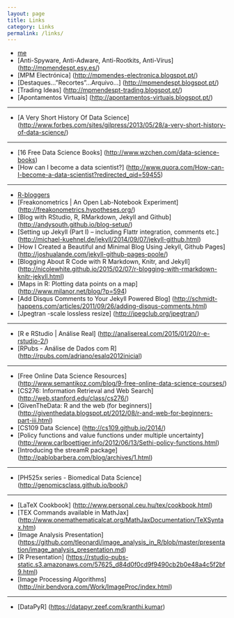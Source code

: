 ```yaml
---
layout: page
title: Links
category: Links
permalink: /links/
---
```


* [me](http://mpmendespt.github.io/)
* [Anti-Spyware, Anti-Adware, Anti-Rootkits, Anti-Vírus] (http://mpmendespt.esy.es/)
* [MPM Electrónica] (http://mpmendes-electronica.blogspot.pt/)
* [Destaques…”Recortes”…Arquivo…] (http://mpmendespt.blogspot.pt/)
* [Trading Ideas] (http://mpmendespt-trading.blogspot.pt/)
* [Apontamentos Virtuais] (http://apontamentos-virtuais.blogspot.pt/)   
* * *
* [A Very Short History Of Data Science] (http://www.forbes.com/sites/gilpress/2013/05/28/a-very-short-history-of-data-science/)   
* * *
* [16 Free Data Science Books] (http://www.wzchen.com/data-science-books)      
* [How can I become a data scientist?] (http://www.quora.com/How-can-I-become-a-data-scientist?redirected_qid=59455)      
* * *
* [R-bloggers](http://www.r-bloggers.com/)
* [Freakonometrics | An Open Lab-Notebook Experiment] (http://freakonometrics.hypotheses.org/) 
* [Blog with RStudio, R, RMarkdown, Jekyll and Github] (http://andysouth.github.io/blog-setup/)
* [Setting up Jekyll (Part I) – including Flattr integration, comments etc.] (http://michael-kuehnel.de/jekyll/2014/09/07/jekyll-github.html)
* [How I Created a Beautiful and Minimal Blog Using Jekyll, Github Pages] (http://joshualande.com/jekyll-github-pages-poole/)
* [Blogging About R Code with R Markdown, Knitr, and Jekyll] (http://nicolewhite.github.io/2015/02/07/r-blogging-with-rmarkdown-knitr-jekyll.html)
* [Maps in R: Plotting data points on a map] (http://www.milanor.net/blog/?p=594)
* [Add Disqus Comments to Your Jekyll Powered Blog] (http://schmidt-happens.com/articles/2011/09/26/adding-disqus-comments.html)
* [Jpegtran -scale lossless resize] (http://jpegclub.org/jpegtran/)   
* * *
* [R e RStudio | Análise Real] (http://analisereal.com/2015/01/20/r-e-rstudio-2/)
* [RPubs - Análise de Dados com R] (http://rpubs.com/adriano/esalq2012inicial)  
* * *  
* [Free Online Data Science Resources] (http://www.semantikoz.com/blog/9-free-online-data-science-courses/)
* [CS276: Information Retrieval and Web Search] (http://web.stanford.edu/class/cs276/)
* [GivenTheData: R and the web (for beginners)] (http://giventhedata.blogspot.pt/2012/08/r-and-web-for-beginners-part-iii.html)
* [CS109 Data Science] (http://cs109.github.io/2014/)
* [Policy functions and value functions under multiple uncertainty] (http://www.carlboettiger.info/2012/06/13/Sethi-policy-functions.html)
* [Introducing the streamR package] (http://pablobarbera.com/blog/archives/1.html)  
* * *
* [PH525x series - Biomedical Data Science] (http://genomicsclass.github.io/book/)    
* * *
* [LaTeX Cookbook] (http://www.personal.ceu.hu/tex/cookbook.html)   
* [TEX Commands available in MathJax] (http://www.onemathematicalcat.org/MathJaxDocumentation/TeXSyntax.htm)   
* [Image Analysis Presentation] (https://github.com/tleonardi/image_analysis_in_R/blob/master/presentation/image_analysis_presentation.md)   
* [R Presentation] (https://rstudio-pubs-static.s3.amazonaws.com/57625_d84d0f0cd9f9490cb2b0e48a4c5f2bf9.html)   
* [Image Processing Algorithms] (http://nir.bendvora.com/Work/ImageProc/index.html)   
* * *     
* [DataPyR] (https://datapyr.zeef.com/kranthi.kumar)    




